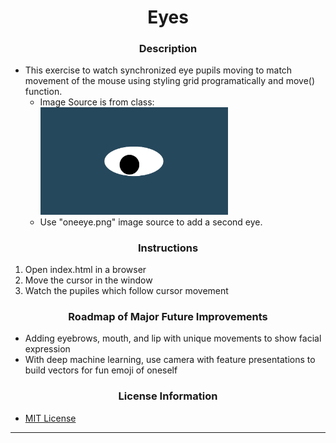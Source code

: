 # <div align="center">Eyes</div>

### <div align="center">Description</div>
 - This exercise to watch synchronized eye pupils moving to match movement of the mouse using styling grid programatically and move() function.
    - Image Source is from class: <img src= "oneeye.png" width='300'/>
    - Use "oneeye.png" image source to add a second eye.

### <div align="center">Instructions</div>
 1. Open index.html in a browser
 2. Move the cursor in the window
 3. Watch the pupiles which follow cursor movement

 ### <div align="center">Roadmap of Major Future Improvements</div>
 - Adding eyebrows, mouth, and lip with unique movements to show facial expression
 - With deep machine learning, use camera with feature presentations to build vectors for fun emoji of oneself


### <div align="center">License Information</div>
 - [MIT License](https://mit-license.org/)

***
